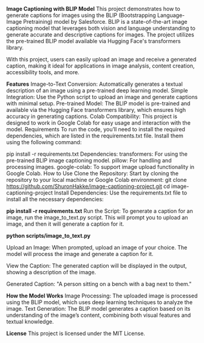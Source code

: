 **Image Captioning with BLIP Model**
This project demonstrates how to generate captions for images using the BLIP (Bootstrapping Language-Image Pretraining) model by Salesforce. BLIP is a state-of-the-art image captioning model that leverages both vision and language understanding to generate accurate and descriptive captions for images. The project utilizes the pre-trained BLIP model available via Hugging Face's transformers library.

With this project, users can easily upload an image and receive a generated caption, making it ideal for applications in image analysis, content creation, accessibility tools, and more.

**Features**
Image-to-Text Conversion: Automatically generates a textual description of an image using a pre-trained deep learning model.
Simple Integration: Use the Python script to upload an image and generate captions with minimal setup.
Pre-trained Model: The BLIP model is pre-trained and available via the Hugging Face transformers library, which ensures high accuracy in generating captions.
Colab Compatibility: This project is designed to work in Google Colab for easy usage and interaction with the model.
Requirements
To run the code, you’ll need to install the required dependencies, which are listed in the requirements.txt file. Install them using the following command:


pip install -r requirements.txt
Dependencies:
transformers: For using the pre-trained BLIP image captioning model.
pillow: For handling and processing images.
google-colab: To support image upload functionality in Google Colab.
How to Use
Clone the Repository: Start by cloning the repository to your local machine or Google Colab environment:
git clone https://github.com/ShuronHakke/image-captioning-project.git
cd image-captioning-project
Install Dependencies: Use the requirements.txt file to install all the necessary dependencies:


**pip install -r requirements.txt**
Run the Script: To generate a caption for an image, run the image_to_text.py script. This will prompt you to upload an image, and then it will generate a caption for it.

**python scripts/image_to_text.py**

Upload an Image: When prompted, upload an image of your choice. The model will process the image and generate a caption for it.

View the Caption: The generated caption will be displayed in the output, showing a description of the image.


Generated Caption: "A person sitting on a bench with a bag next to them."

**How the Model Works**
Image Processing: The uploaded image is processed using the BLIP model, which uses deep learning techniques to analyze the image.
Text Generation: The BLIP model generates a caption based on its understanding of the image’s content, combining both visual features and textual knowledge.

**License**
This project is licensed under the MIT License.

